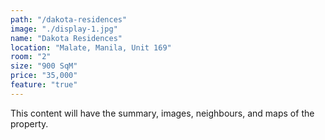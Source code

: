 ```yaml
---
path: "/dakota-residences"
image: "./display-1.jpg"
name: "Dakota Residences"
location: "Malate, Manila, Unit 169"
room: "2"
size: "900 SqM"
price: "35,000"
feature: "true"
---
```


This content will have the summary, images, neighbours, and maps of the property.
